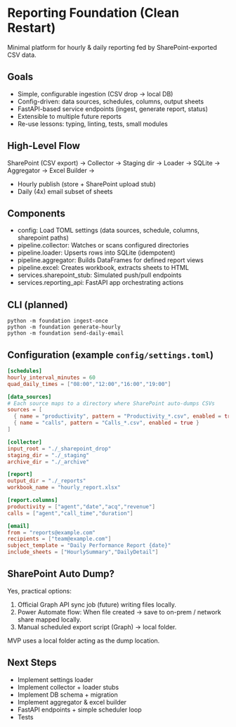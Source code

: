 # Reporting Foundation (Clean Restart)

Minimal platform for hourly & daily reporting fed by SharePoint-exported CSV data.

## Goals
- Simple, configurable ingestion (CSV drop -> local DB)
- Config-driven: data sources, schedules, columns, output sheets
- FastAPI-based service endpoints (ingest, generate report, status)
- Extensible to multiple future reports
- Re-use lessons: typing, linting, tests, small modules

## High-Level Flow
SharePoint (CSV export) -> Collector -> Staging dir -> Loader -> SQLite -> Aggregator -> Excel Builder ->
- Hourly publish (store + SharePoint upload stub)
- Daily (4x) email subset of sheets

## Components
- config: Load TOML settings (data sources, schedule, columns, sharepoint paths)
- pipeline.collector: Watches or scans configured directories
- pipeline.loader: Upserts rows into SQLite (idempotent)
- pipeline.aggregator: Builds DataFrames for defined report views
- pipeline.excel: Creates workbook, extracts sheets to HTML
- services.sharepoint_stub: Simulated push/pull endpoints
- services.reporting_api: FastAPI app orchestrating actions

## CLI (planned)
```
python -m foundation ingest-once
python -m foundation generate-hourly
python -m foundation send-daily-email
```

## Configuration (example `config/settings.toml`)
```toml
[schedules]
hourly_interval_minutes = 60
quad_daily_times = ["08:00","12:00","16:00","19:00"]

[data_sources]
# Each source maps to a directory where SharePoint auto-dumps CSVs
sources = [
  { name = "productivity", pattern = "Productivity_*.csv", enabled = true },
  { name = "calls", pattern = "Calls_*.csv", enabled = true }
]

[collector]
input_root = "./_sharepoint_drop"
staging_dir = "./_staging"
archive_dir = "./_archive"

[report]
output_dir = "./_reports"
workbook_name = "hourly_report.xlsx"

[report.columns]
productivity = ["agent","date","acq","revenue"]
calls = ["agent","call_time","duration"]

[email]
from = "reports@example.com"
recipients = ["team@example.com"]
subject_template = "Daily Performance Report {date}"
include_sheets = ["HourlySummary","DailyDetail"]
```

## SharePoint Auto Dump?
Yes, practical options:
1. Official Graph API sync job (future) writing files locally.
2. Power Automate flow: When file created -> save to on-prem / network share mapped locally.
3. Manual scheduled export script (Graph) -> local folder.

MVP uses a local folder acting as the dump location.

## Next Steps
- Implement settings loader
- Implement collector + loader stubs
- Implement DB schema + migration
- Implement aggregator & excel builder
- FastAPI endpoints + simple scheduler loop
- Tests


